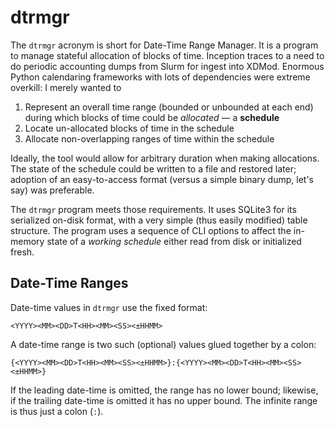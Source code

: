 # dtrmgr

The `dtrmgr` acronym is short for Date-Time Range Manager.  It is a program to manage stateful allocation of blocks of time.  Inception traces to a need to do periodic accounting dumps from Slurm for ingest into XDMod.  Enormous Python calendaring frameworks with lots of dependencies were extreme overkill:  I merely wanted to

1. Represent an overall time range (bounded or unbounded at each end) during which blocks of time could be *allocated* — a **schedule**
2. Locate un-allocated blocks of time in the schedule
3. Allocate non-overlapping ranges of time within the schedule

Ideally, the tool would allow for arbitrary duration when making allocations.  The state of the schedule could be written to a file and restored later; adoption of an easy-to-access format (versus a simple binary dump, let's say) was preferable.

The `dtrmgr` program meets those requirements.  It uses SQLite3 for its serialized on-disk format, with a very simple (thus easily modified) table structure.  The program uses a sequence of CLI options to affect the in-memory state of a *working schedule* either read from disk or initialized fresh.

## Date-Time Ranges

Date-time values in `dtrmgr` use the fixed format:
```
<YYYY><MM><DD>T<HH><MM><SS><±HHMM>
```
A date-time range is two such (optional) values glued together by a colon:
```
{<YYYY><MM><DD>T<HH><MM><SS><±HHMM>}:{<YYYY><MM><DD>T<HH><MM><SS><±HHMM>}
```
If the leading date-time is omitted, the range has no lower bound; likewise, if the trailing date-time is omitted it has no upper bound.  The infinite range is thus just a colon (`:`).
